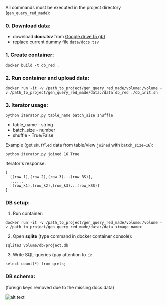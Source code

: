 All commands must be executed in the project directory (``gen_query_red_made``):
### 0. Download data:
- download **docs.tsv** from [Google drive (5 gb)](https://drive.google.com/file/d/11axOQXZe-sTrjrlRpFhy1KLMRp8535E3/view?usp=share_link)
- replace current dummy file ``data/docs.tsv``

### 1. Create container:
``docker build -t db_red .``

### 2. Run container and upload data:
``docker run -it -v /path_to_project/gen_query_red_made/volume:/volume -v /path_to_project/gen_query_red_made/data:/data db_red ./db_init.sh``

### 3. Iterator usage:
``python iterator.py table_name batch_size shuffle``

- table_name - string
- batch_size - number
- shuffle - True/False

Example (get ``shuffled`` data from table/view ``joined`` with ``batch_size=16``):

``python iterator.py joined 16 True``



Iterator's response:
```
[
  [(row_1),(row_2),(row_3)...(row_BS)],
  .....,
  [(row_k1),(row_k2),(row_k3)...(row_kBS)]
]
```


### DB setup:
1. Run container:

``docker run -it -v /path_to_project/gen_query_red_made/volume:/volume -v /path_to_project/gen_query_red_made/data:/data <image_name>``

2. Open **sqlite** (type command in docker container console):

``sqlite3 volume/db/project.db``

3. Write SQL-queries (pay attention to ``;``):

``select count(*) from qrels;``

### DB schema:
(foreign keys removed due to the missing docs.data)

![alt text](https://user-images.githubusercontent.com/21123064/235138482-c678a431-a8aa-43fa-bb46-568509893351.png)

